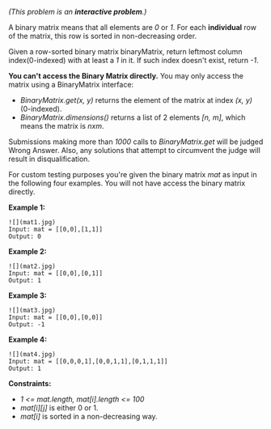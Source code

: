 *(This problem is an **interactive problem**.)*

A binary matrix means that all elements are *0* or *1*. For each **individual** row of the matrix, this row is sorted in non-decreasing order.

Given a row-sorted binary matrix binaryMatrix, return leftmost column index(0-indexed) with at least a *1* in it. If such index doesn't exist, return *-1*.

**You can't access the Binary Matrix directly.**  You may only access the matrix using a BinaryMatrix interface:

* *BinaryMatrix.get(x, y)* returns the element of the matrix at index *(x, y)* (0-indexed).
* *BinaryMatrix.dimensions()* returns a list of 2 elements *[n, m]*, which means the matrix is *nxm*.

Submissions making more than *1000* calls to *BinaryMatrix.get* will be judged Wrong Answer.  Also, any solutions that attempt to circumvent the judge will result in disqualification.

For custom testing purposes you're given the binary matrix *mat* as input in the following four examples. You will not have access the binary matrix directly.

**Example 1:**
```
![](mat1.jpg)
Input: mat = [[0,0],[1,1]]
Output: 0
```

**Example 2:**
```
![](mat2.jpg)
Input: mat = [[0,0],[0,1]]
Output: 1
```

**Example 3:**
```
![](mat3.jpg)
Input: mat = [[0,0],[0,0]]
Output: -1
```

**Example 4:**
```
![](mat4.jpg)
Input: mat = [[0,0,0,1],[0,0,1,1],[0,1,1,1]]
Output: 1
``` 

**Constraints:**

* *1 <= mat.length, mat[i].length <= 100*
* *mat[i][j]* is either 0 or 1.
* *mat[i]* is sorted in a non-decreasing way.
